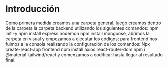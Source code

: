 # Introducción
 Como primera medida creamos una carpeta general, luego creamos dentro de la carpeta la carpeta backend utilizando los siguientes comandos: npm init -y npm install express nodemon npm install mongoose, abrimos la carpeta en visual y empezamos a ejecutar los códigos; para frontend nos fuimos a la consola realizando la configuración de los comandos: Npx create-react-app frontend npm install axios react-router-dom npm i @material-tailwind/react y comenzamos a codificar hasta llegar al resultado final.
